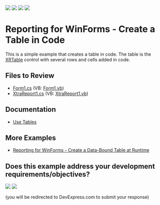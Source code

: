<!-- default badges list -->
![](https://img.shields.io/endpoint?url=https://codecentral.devexpress.com/api/v1/VersionRange/128602611/19.2.3%2B)
[![](https://img.shields.io/badge/Open_in_DevExpress_Support_Center-FF7200?style=flat-square&logo=DevExpress&logoColor=white)](https://supportcenter.devexpress.com/ticket/details/E1333)
[![](https://img.shields.io/badge/📖_How_to_use_DevExpress_Examples-e9f6fc?style=flat-square)](https://docs.devexpress.com/GeneralInformation/403183)
[![](https://img.shields.io/badge/💬_Leave_Feedback-feecdd?style=flat-square)](#does-this-example-address-your-development-requirementsobjectives)
<!-- default badges end -->
# Reporting for WinForms - Create a Table in Code


This is a simple example that creates a table in code. The table is the [XRTable](https://docs.devexpress.com/XtraReports/DevExpress.XtraReports.UI.XRTable) control with several rows and cells added in code.

## Files to Review

* [Form1.cs](CS/XRTableTest/Form1.cs) (VB: [Form1.vb](VB/XRTableTest/Form1.vb))
* [XtraReport1.cs](CS/XRTableTest/XtraReport1.cs) (VB: [XtraReport1.vb](VB/XRTableTest/XtraReport1.vb))

## Documentation

- [Use Tables](https://docs.devexpress.com/XtraReports/9741/detailed-guide-to-devexpress-reporting/use-report-controls/use-tables)

## More Examples

- [Reporting for WinForms - Create a Data-Bound Table at Runtime](https://github.com/DevExpress-Examples/reporting-create-table-at-runtime)
<!-- feedback -->
## Does this example address your development requirements/objectives?

[<img src="https://www.devexpress.com/support/examples/i/yes-button.svg"/>](https://www.devexpress.com/support/examples/survey.xml?utm_source=github&utm_campaign=reporting-winforms-create-simple-table&~~~was_helpful=yes) [<img src="https://www.devexpress.com/support/examples/i/no-button.svg"/>](https://www.devexpress.com/support/examples/survey.xml?utm_source=github&utm_campaign=reporting-winforms-create-simple-table&~~~was_helpful=no)

(you will be redirected to DevExpress.com to submit your response)
<!-- feedback end -->
